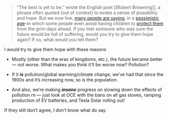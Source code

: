 > “The best is yet to be,” wrote the English poet [[Robert Browning]], a phrase often quoted (out of context) to evoke a sense of possibility and hope. But we now live, [many people are saying](https://www.newsweek.com/donald-trump-speech-cognitive-state-ezra-klein-podcast-1972996), in a [pessimistic age](https://www.vox.com/the-highlight/23632673/against-doomerism)–in which some people even avoid having children to [protect them](https://www.motherjones.com/environment/2024/05/climate-scientists-crisis-decision-have-children-kids-childbearing/) from the grim days ahead. If you met someone who was sure the future would be full of suffering, would you try to give them hope again? If so, what would you tell them?

I would try to give them hope with these reasons
 - Mostly (other than the eras of kingdoms, etc.), the future became better — not worse. What makes you think it’ll be worse now? Pollution?
 
 - If it **is** pollution/global warming/climate change, we’ve had that since the 1900s and it’s increasing now, so is the population.

 - And also, we’re making ***insane*** progress on slowing down the effects of pollution rn — just look at OCE with the bans on all gas stoves, ramping production of EV batteries, and Tesla Solar rolling out!

If they still don’t agree, I don’t know what do say. 